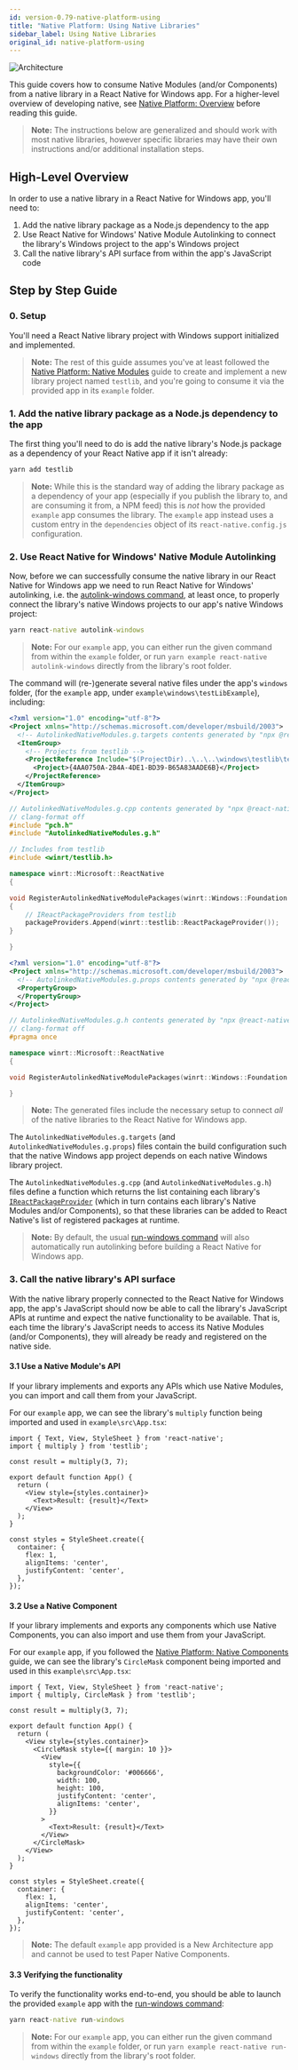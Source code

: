 ```yaml
---
id: version-0.79-native-platform-using
title: "Native Platform: Using Native Libraries"
sidebar_label: Using Native Libraries
original_id: native-platform-using
---
```


![Architecture](https://img.shields.io/badge/architecture-new_&_old-green)

This guide covers how to consume Native Modules (and/or Components) from a native library in a React Native for Windows app. For a higher-level overview of developing native, see [Native Platform: Overview](native-platform.md) before reading this guide.

> **Note:** The instructions below are generalized and should work with most native libraries, however specific libraries may have their own instructions and/or additional installation steps.

## High-Level Overview

In order to use a native library in a React Native for Windows app, you'll need to:

1. Add the native library package as a Node.js dependency to the app
2. Use React Native for Windows' Native Module Autolinking to connect the library's Windows project to the app's Windows project
3. Call the native library's API surface from within the app's JavaScript code

## Step by Step Guide

### 0. Setup

You'll need a React Native library project with Windows support initialized and implemented.

> **Note:** The rest of this guide assumes you've at least followed the [Native Platform: Native Modules](native-platform-modules.md) guide to create and implement a new library project named `testlib`, and you're going to consume it via the provided app in its `example` folder.

### 1. Add the native library package as a Node.js dependency to the app

The first thing you'll need to do is add the native library's Node.js package as a dependency of your React Native app if it isn't already:

```bat
yarn add testlib
```

> **Note:** While this is the standard way of adding the library package as a dependency of your app (especially if you publish the library to, and are consuming it from, a NPM feed) this is *not* how the provided `example` app consumes the library. The `example` app instead uses a custom entry in the `dependencies` object of its `react-native.config.js` configuration.

### 2. Use React Native for Windows' Native Module Autolinking

Now, before we can successfully consume the native library in our React Native for Windows app we need to run React Native for Windows' autolinking, i.e. the [autolink-windows command](autolink-windows-cli.md), at least once, to properly connect the library's native Windows projects to our app's native Windows project:

```bat
yarn react-native autolink-windows
```

> **Note:** For our `example` app, you can either run the given command from within the `example` folder, or run `yarn example react-native autolink-windows` directly from the library's root folder.

The command will (re-)generate several native files under the app's `windows` folder, (for the `example` app, under `example\windows\testLibExample`), including:

<!--DOCUSAURUS_CODE_TABS-->

<!--AutolinkedNativeModules.g.targets-->

```xml
<?xml version="1.0" encoding="utf-8"?>
<Project xmlns="http://schemas.microsoft.com/developer/msbuild/2003">
  <!-- AutolinkedNativeModules.g.targets contents generated by "npx @react-native-community/cli autolink-windows" -->
  <ItemGroup>
    <!-- Projects from testlib -->
    <ProjectReference Include="$(ProjectDir)..\..\..\windows\testlib\testlib.vcxproj">
      <Project>{4AA0750A-2B4A-4DE1-BD39-B65A83AADE6B}</Project>
    </ProjectReference>
  </ItemGroup>
</Project>
```

<!--AutolinkedNativeModules.g.cpp-->

```cpp
// AutolinkedNativeModules.g.cpp contents generated by "npx @react-native-community/cli autolink-windows"
// clang-format off
#include "pch.h"
#include "AutolinkedNativeModules.g.h"

// Includes from testlib
#include <winrt/testlib.h>

namespace winrt::Microsoft::ReactNative
{

void RegisterAutolinkedNativeModulePackages(winrt::Windows::Foundation::Collections::IVector<winrt::Microsoft::ReactNative::IReactPackageProvider> const& packageProviders)
{ 
    // IReactPackageProviders from testlib
    packageProviders.Append(winrt::testlib::ReactPackageProvider());
}

}
```

<!--AutolinkedNativeModules.g.props-->

```xml
<?xml version="1.0" encoding="utf-8"?>
<Project xmlns="http://schemas.microsoft.com/developer/msbuild/2003">
  <!-- AutolinkedNativeModules.g.props contents generated by "npx @react-native-community/cli autolink-windows" -->
  <PropertyGroup>
  </PropertyGroup>
</Project>
```

<!--AutolinkedNativeModules.g.h-->

```cpp
// AutolinkedNativeModules.g.h contents generated by "npx @react-native-community/cli autolink-windows"
// clang-format off
#pragma once

namespace winrt::Microsoft::ReactNative
{

void RegisterAutolinkedNativeModulePackages(winrt::Windows::Foundation::Collections::IVector<winrt::Microsoft::ReactNative::IReactPackageProvider> const& packageProviders);

}
```

<!--END_DOCUSAURUS_CODE_TABS-->

> **Note:** The generated files include the necessary setup to connect *all* of the native libraries to the React Native for Windows app.

The `AutolinkedNativeModules.g.targets` (and `AutolinkedNativeModules.g.props`) files contain the build configuration such that the native Windows app project depends on each native Windows library project.

The `AutolinkedNativeModules.g.cpp` (and `AutolinkedNativeModules.g.h`) files define a function which returns the list containing each library's [`IReactPackageProvider`](native-api/IReactPackageProvider-api-windows.md) (which in turn contains each library's Native Modules and/or Components), so that these libraries can be added to React Native's list of registered packages at runtime.

> **Note:** By default, the usual [run-windows command](run-windows-cli.md) will also automatically run autolinking before building a React Native for Windows app.

### 3. Call the native library's API surface

With the native library properly connected to the React Native for Windows app, the app's JavaScript should now be able to call the library's JavaScript APIs at runtime and expect the native functionality to be available. That is, each time the library's JavaScript needs to access its Native Modules (and/or Components), they will already be ready and registered on the native side.

#### 3.1 Use a Native Module's API

If your library implements and exports any APIs which use Native Modules, you can import and call them from your JavaScript.

For our `example` app, we can see the library's `multiply` function being imported and used in `example\src\App.tsx`:

```tsx
import { Text, View, StyleSheet } from 'react-native';
import { multiply } from 'testlib';

const result = multiply(3, 7);

export default function App() {
  return (
    <View style={styles.container}>
      <Text>Result: {result}</Text>
    </View>
  );
}

const styles = StyleSheet.create({
  container: {
    flex: 1,
    alignItems: 'center',
    justifyContent: 'center',
  },
});
```

#### 3.2 Use a Native Component

If your library implements and exports any components which use Native Components, you can also import and use them from your JavaScript.

For our `example` app, if you followed the [Native Platform: Native Components](native-platform-components.md) guide, we can see the library's `CircleMask` component being imported and used in this `example\src\App.tsx`:

```tsx
import { Text, View, StyleSheet } from 'react-native';
import { multiply, CircleMask } from 'testlib';

const result = multiply(3, 7);

export default function App() {
  return (
    <View style={styles.container}>
      <CircleMask style={{ margin: 10 }}>
        <View
          style={{
            backgroundColor: '#006666',
            width: 100,
            height: 100,
            justifyContent: 'center',
            alignItems: 'center',
          }}
        >
          <Text>Result: {result}</Text>
        </View>
      </CircleMask>
    </View>
  );
}

const styles = StyleSheet.create({
  container: {
    flex: 1,
    alignItems: 'center',
    justifyContent: 'center',
  },
});
```

> **Note:** The default `example` app provided is a New Architecture app and cannot be used to test Paper Native Components.

#### 3.3 Verifying the functionality

To verify the functionality works end-to-end, you should be able to launch the provided `example` app with the [run-windows command](run-windows-cli.md):

```bat
yarn react-native run-windows
```

> **Note:** For our `example` app, you can either run the given command from within the `example` folder, or run `yarn example react-native run-windows` directly from the library's root folder.
